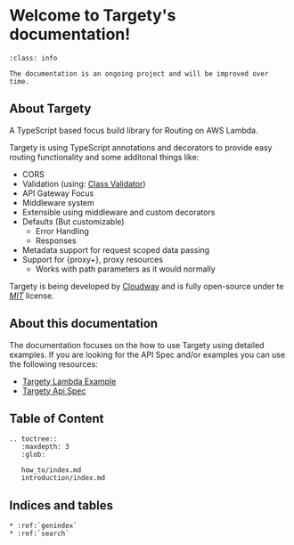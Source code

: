 # Welcome to Targety's documentation!

```{admonition} WIP
:class: info

The documentation is an ongoing project and will be improved over time.
```

## About Targety

A TypeScript based focus build library for Routing on AWS Lambda.

Targety is using TypeScript annotations and decorators to provide easy routing functionality and some additonal things like:

- CORS
- Validation (using: [Class Validator](https://github.com/typestack/class-validator))
- API Gateway Focus
- Middleware system
- Extensible using middleware and custom decorators
- Defaults (But customizable)
    - Error Handling
    - Responses
- Metadata support for request scoped data passing
- Support for {proxy+}, proxy resources
    - Works with path parameters as it would normally

Targety is being developed by [Cloudway](https://cloudway.be) and is fully open-source under te _[MIT](https://github.com/becloudway/targety/blob/main/LICENSE.txt)_ license.

## About this documentation

The documentation focuses on the how to use Targety using detailed examples. If you are looking for the API Spec and/or examples you can use the following resources:

- [Targety Lambda Example](https://github.com/becloudway/targety-example)
- [Targety Api Spec](https://mitchanical.io/prov/targety/api)


## Table of Content
```{eval-rst}
.. toctree::
   :maxdepth: 3
   :glob:

   how_to/index.md
   introduction/index.md
```

## Indices and tables

```{eval-rst}
* :ref:`genindex`
* :ref:`search`
```